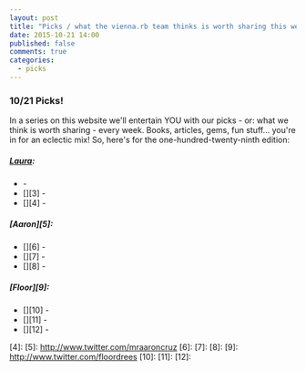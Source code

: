 ```yaml
---
layout: post
title: "Picks / what the vienna.rb team thinks is worth sharing this week"
date: 2015-10-21 14:00
published: false
comments: true
categories:
  - picks
---
```


### 10/21 Picks!

In a series on this website we'll entertain YOU with our picks - or: what we think is worth sharing - every week.
Books, articles, gems, fun stuff... you're in for an eclectic mix! So, here's for the one-hundred-twenty-ninth edition:

##### [Laura][1]:
- [][2] -
- [][3] -
- [][4] -

##### [Aaron][5]:
- [][6] -
- [][7] -
- [][8] -

##### [Floor][9]:
- [][10] -
- [][11] -
- [][12] -

[1]: http://www.twitter.com/alicetragedy
[2]:
[3]:
[4]:
[5]: http://www.twitter.com/mraaroncruz
[6]:
[7]:
[8]:
[9]: http://www.twitter.com/floordrees
[10]:
[11]:
[12]:
